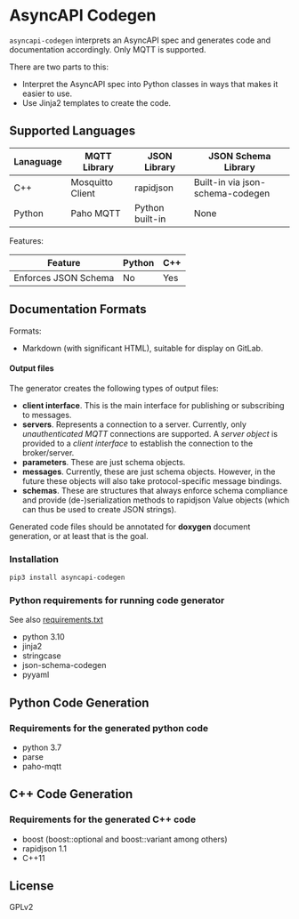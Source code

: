 # AsyncAPI Codegen

`asyncapi-codegen` interprets an AsyncAPI spec and generates code and documentation accordingly.   Only MQTT is supported.

There are two parts to this:

 * Interpret the AsyncAPI spec into Python classes in ways that makes it easier to use.
 * Use Jinja2 templates to create the code.

## Supported Languages

| Lanaguage  | MQTT Library      | JSON Library    | JSON Schema Library              |
|------------|-------------------|-----------------|----------------------------------|
| C++        | Mosquitto Client  | rapidjson       | Built-in via json-schema-codegen |
| Python     | Paho MQTT         | Python built-in | None                             |

Features:

| Feature                       | Python     | C++ |
|-------------------------------|------------|-----|
| Enforces JSON Schema          | No         | Yes |

## Documentation Formats

Formats:

 * Markdown (with significant HTML), suitable for display on GitLab.
 

#### Output files

The generator creates the following types of output files:

 * **client interface**.  This is the main interface for publishing or subscribing to messages.
 * **servers**.  Represents a connection to a server.   Currently, only _unauthenticated MQTT_ connections are supported.  A _server object_ is provided to a _client interface_ to establish the connection to the broker/server.
 * **parameters**.  These are just schema objects.
 * **messages**.  Currently, these are just schema objects.  However, in the future these objects will also take protocol-specific message bindings.
 * **schemas**. These are structures that always enforce schema compliance and provide (de-)serialization methods to rapidjson Value objects (which can thus be used to create JSON strings).

Generated code files should be annotated for **doxygen** document generation, or at least that is the goal.

### Installation

```sh
pip3 install asyncapi-codegen
```

### Python requirements for running code generator

See also [requirements.txt](./requirements.txt)

* python 3.10
* jinja2
* stringcase
* json-schema-codegen
* pyyaml

## Python Code Generation

### Requirements for the generated python code

* python 3.7
* parse
* paho-mqtt

## C++ Code Generation 

### Requirements for the generated C++ code

* boost (boost::optional and boost::variant among others)
* rapidjson 1.1
* C++11

## License

GPLv2
